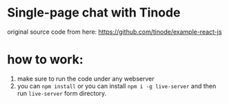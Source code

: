 # Single-page chat with Tinode
original source code from here: https://github.com/tinode/example-react-js

# how to work: 
1. make sure to run the code under any webserver
2. you can ``` npm install ``` or you can install ``` npm i -g live-server ``` and then run ``` live-server ``` form directory. 
